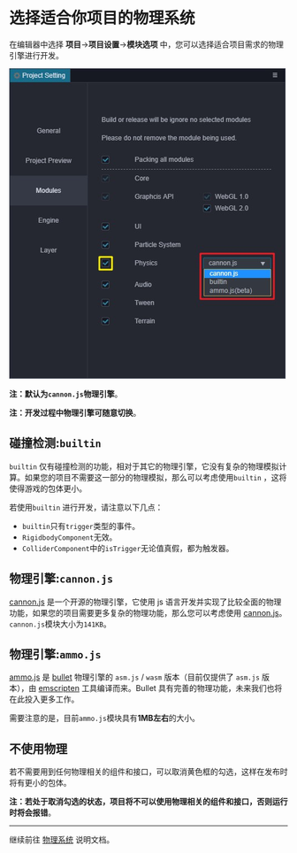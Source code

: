 # 选择适合你项目的物理系统

在编辑器中选择 **项目**->**项目设置**->**模块选项** 中，您可以选择适合项目需求的物理引擎进行开发。

![物理引擎选项](img/physics-module.jpg)

**注：默认为`cannon.js`物理引擎**。

**注：开发过程中物理引擎可随意切换**。

## 碰撞检测:`builtin`

`builtin` 仅有碰撞检测的功能，相对于其它的物理引擎，它没有复杂的物理模拟计算。如果您的项目不需要这一部分的物理模拟，那么可以考虑使用`builtin` ，这将使得游戏的包体更小。

若使用`builtin` 进行开发，请注意以下几点：

- `builtin`只有`trigger`类型的事件。
- `RigidbodyComponent`无效。
- `ColliderComponent`中的`isTrigger`无论值真假，都为触发器。

## 物理引擎:`cannon.js`

[cannon.js](https://github.com/cocos-creator/cannon.js) 是一个开源的物理引擎，它使用 js 语言开发并实现了比较全面的物理功能，如果您的项目需要更多复杂的物理功能，那么您可以考虑使用 [cannon.js](https://github.com/cocos-creator/cannon.js)。`cannon.js`模块大小为`141KB`。

## 物理引擎:`ammo.js`

[ammo.js](https://github.com/cocos-creator/ammo.js) 是 [bullet](https://github.com/bulletphysics/bullet3) 物理引擎的 `asm.js` / `wasm` 版本（目前仅提供了 `asm.js` 版本），由 [emscripten](https://github.com/emscripten-core/emscripten) 工具编译而来。Bullet 具有完善的物理功能，未来我们也将在此投入更多工作。

需要注意的是，目前`ammo.js`模块具有**1MB左右**的大小。

## 不使用物理

若不需要用到任何物理相关的组件和接口，可以取消黄色框的勾选，这样在发布时将有更小的包体。

**注：若处于取消勾选的状态，项目将不可以使用物理相关的组件和接口，否则运行时将会报错**。

<!-- ## 扩展物理后端 -->

---

继续前往 [物理系统](physics-system.md) 说明文档。
